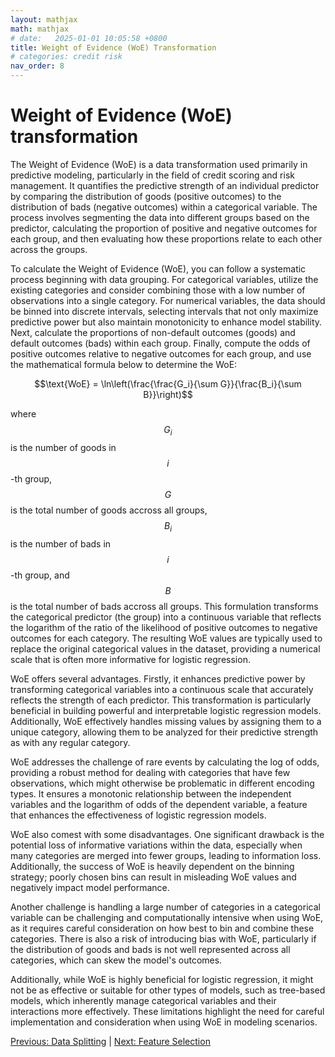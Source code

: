 ```yaml
---
layout: mathjax
math: mathjax
# date:   2025-01-01 10:05:58 +0800
title: Weight of Evidence (WoE) Transformation
# categories: credit risk
nav_order: 8
---
```


# Weight of Evidence (WoE) transformation
The Weight of Evidence (WoE) is a data transformation used primarily in predictive modeling, particularly in the field of credit scoring and risk management. It quantifies the predictive strength of an individual predictor by comparing the distribution of goods (positive outcomes) to the distribution of bads (negative outcomes) within a categorical variable. The process involves segmenting the data into different groups based on the predictor, calculating the proportion of positive and negative outcomes for each group, and then evaluating how these proportions relate to each other across the groups.

To calculate the Weight of Evidence (WoE), you can follow a systematic process beginning with data grouping. For categorical variables, utilize the existing categories and consider combining those with a low number of observations into a single category. For numerical variables, the data should be binned into discrete intervals, selecting intervals that not only maximize predictive power but also maintain monotonicity to enhance model stability. Next, calculate the proportions of non-default outcomes (goods) and default outcomes (bads) within each group. Finally, compute the odds of positive outcomes relative to negative outcomes for each group, and use the mathematical formula below to determine the WoE:

$$\text{WoE} = \ln\left(\frac{\frac{G_i}{\sum G}}{\frac{B_i}{\sum B}}\right)$$

where $$G_i$$ is the number of goods in $$i$$-th group, $$G$$ is the total number of goods accross all groups, $$B_i$$ is the number of bads in $$i$$-th group, and $$B$$ is the total number of bads accross all groups. This formulation transforms the categorical predictor (the group) into a continuous variable that reflects the logarithm of the ratio of the likelihood of positive outcomes to negative outcomes for each category. The resulting WoE values are typically used to replace the original categorical values in the dataset, providing a numerical scale that is often more informative for logistic regression.

WoE offers several advantages. Firstly, it enhances predictive power by transforming categorical variables into a continuous scale that accurately reflects the strength of each predictor. This transformation is particularly beneficial in building powerful and interpretable logistic regression models. Additionally, WoE effectively handles missing values by assigning them to a unique category, allowing them to be analyzed for their predictive strength as with any regular category.

WoE addresses the challenge of rare events by calculating the log of odds, providing a robust method for dealing with categories that have few observations, which might otherwise be problematic in different encoding types. It ensures a monotonic relationship between the independent variables and the logarithm of odds of the dependent variable, a feature that enhances the effectiveness of logistic regression models.

WoE also comest with some disadvantages. One significant drawback is the potential loss of informative variations within the data, especially when many categories are merged into fewer groups, leading to information loss. Additionally, the success of WoE is heavily dependent on the binning strategy; poorly chosen bins can result in misleading WoE values and negatively impact model performance.

Another challenge is handling a large number of categories in a categorical variable can be challenging and computationally intensive when using WoE, as it requires careful consideration on how best to bin and combine these categories. There is also a risk of introducing bias with WoE, particularly if the distribution of goods and bads is not well represented across all categories, which can skew the model's outcomes. 

Additionally, while WoE is highly beneficial for logistic regression, it might not be as effective or suitable for other types of models, such as tree-based models, which inherently manage categorical variables and their interactions more effectively. These limitations highlight the need for careful implementation and consideration when using WoE in modeling scenarios.

[Previous: Data Splitting](./data-splitting.md) | [Next: Feature Selection](./feature-selection.md)
